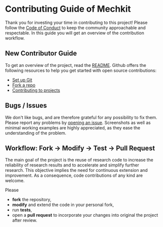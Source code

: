# Contributing Guide of Mechkit

Thank you for investing your time in contributing to this project!
Please follow the [Code of Conduct](./CODE_OF_CONDUCT.md) to keep the community approachable and respectable.
In this guide you will get an overview of the contribution workflow.

## New Contributor Guide

To get an overview of the project, read the [README](README.md).
Github offers the following resources to help you get started with open source contributions:

- [Set up Git](https://docs.github.com/en/get-started/quickstart/set-up-git)
- [Fork a repo](https://docs.github.com/en/get-started/quickstart/fork-a-repo)
- [Contributing to projects](https://docs.github.com/en/get-started/quickstart/contributing-to-projects)


## Bugs / Issues

We don't like bugs, and are therefore grateful for any possibility to fix them.
Please report any problems by [opening an issue](https://docs.github.com/en/issues/tracking-your-work-with-issues/creating-an-issue).
Screenshots as well as minimal working examples are highly appreciated, as they ease the understanding of the problem.

## Workflow: Fork -> Modify -> Test -> Pull Request

The main goal of the project is the reuse of research code to increase the reliability of research results and to accelerate and simplify further research.
This objective implies the need for continuous extension and improvement.
As a consequence, code contributions of any kind are welcome.

Please
- **fork** the repository,
- **modify** and extend the code in your personal fork,
- run **tests**,
- open a **pull request** to incorporate your changes into original the project after review.
